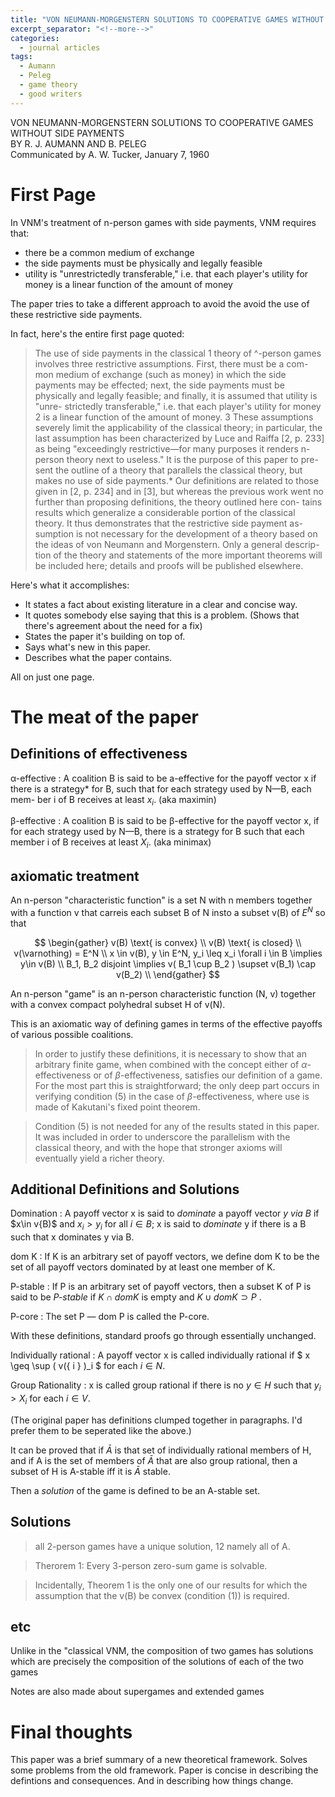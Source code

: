 ```yaml
---
title: "VON NEUMANN-MORGENSTERN SOLUTIONS TO COOPERATIVE GAMES WITHOUT SIDE PAYMENTS"
excerpt_separator: "<!--more-->"
categories:
  - journal articles
tags:
  - Aumann
  - Peleg
  - game theory
  - good writers
---
```


VON NEUMANN-MORGENSTERN SOLUTIONS TO COOPERATIVE GAMES WITHOUT SIDE PAYMENTS  
BY R. J. AUMANN AND B. PELEG  
Communicated by A. W. Tucker, January 7, 1960

# First Page

In VNM's treatment of n-person games with side payments, VNM requires that:

- there be a common medium of exchange
- the side payments must be physically and legally feasible
- utility is "unrestrictedly transferable," 
i.e. that each player's utility for money
is a linear function of the amount of money

The paper tries to take a different approach to avoid the avoid the use of these restrictive side payments.

In fact, here's the entire first page quoted:

> The use of side payments in the classical 1 theory of ^-person games
involves three restrictive assumptions. First, there must be a com-
mon medium of exchange (such as money) in which the side payments
may be effected; next, the side payments must be physically and
legally feasible; and finally, it is assumed that utility is "unre-
strictedly transferable," i.e. that each player's utility for money 2 is a
linear function of the amount of money. 3 These assumptions severely
limit the applicability of the classical theory; in particular, the last
assumption has been characterized by Luce and Raiffa [2, p. 233]
as being "exceedingly restrictive—for many purposes it renders n-
person theory next to useless." It is the purpose of this paper to pre-
sent the outline of a theory that parallels the classical theory, but
makes no use of side payments.* Our definitions are related to those
given in [2, p. 234] and in [3], but whereas the previous work went
no further than proposing definitions, the theory outlined here con-
tains results which generalize a considerable portion of the classical
theory. It thus demonstrates that the restrictive side payment as-
sumption is not necessary for the development of a theory based on
the ideas of von Neumann and Morgenstern. Only a general descrip-
tion of the theory and statements of the more important theorems will
be included here; details and proofs will be published elsewhere.

Here's what it accomplishes:

- It states a fact about existing literature in a clear and concise way.
- It quotes somebody else saying that this is a problem. (Shows that there's agreement about the need for a fix)
- States the paper it's building on top of.
- Says what's new in this paper.
- Describes what the paper contains.

All on just one page.



# The meat of the paper

## Definitions of effectiveness

&alpha;-effective
: A coalition B is said to be a-effective for the payoff vector x if there
is a strategy* for B, such that for each strategy used by N—B, each mem-
ber i of B receives at least $x_i$.
(aka maximin)

&beta;-effective
: A coalition B is said to be &beta;-effective for the payoff vector x, if
for each strategy used by N—B, there is a strategy for B such that each
member i of B receives at least $X_i$.
(aka minimax)



## axiomatic treatment
An n-person "characteristic function" is a set N with n members together with a function v that carreis each subset B of N insto a subset v(B) of $E^N$ so that 

$$
\begin{gather}
    v(B) \text{ is convex} \\
    v(B) \text{ is closed} \\
    v(\varnothing) = E^N \\
    x \in v(B), y \in E^N, y_i \leq x_i \forall i \in B \implies y\in v(B) \\
    B_1, B_2 disjoint \implies v( B_1 \cup B_2 ) \supset v(B_1) \cap v(B_2) \\
\end{gather}
$$

An n-person "game" is an n-person characteristic function (N, v)
together with a convex compact polyhedral subset H of v(N).

This is an axiomatic way of defining games in terms of the effective payoffs of various possible coalitions. 

> In order to justify these definitions, it is necessary to show that an
arbitrary finite game, when combined with the concept either of
$\alpha$-effectiveness or of $\beta$-effectiveness, satisfies our definition of a
game. For the most part this is straightforward; the only deep part
occurs in verifying condition (5) in the case of $\beta$-effectiveness, where
use is made of Kakutani's fixed point theorem.

> Condition (5) is not needed for any of the results stated in this paper. It was
included in order to underscore the parallelism with the classical theory, and with
the hope that stronger axioms will eventually yield a richer theory.


## Additional Definitions and Solutions

Domination
: A payoff vector x is said to *dominate* a payoff vector *y via B* if $x\in v{B)$
and $x_i > y_i$ for all $i\in B$; x is said to *dominate* y if there is a B such
that x dominates y via B.

dom K
: If K is an arbitrary set of payoff vectors,
we define dom K to be the set of all payoff vectors dominated by at
least one member of K. 

P-stable 
: If P is an arbitrary set of payoff vectors,
then a subset K of P is said to be *P-stable* if $K\cap dom K$ is empty and
$K \cup dom K \supset P$ .

P-core
: The set P — dom P is called the P-core.

With these definitions, standard proofs go through essentially unchanged.

Individually rational
: A payoff vector x is called individually rational 
if $ x \geq \sup ( v(\{ i \} )_i $
for each $i \in N$.

Group Rationality
: x is called group
rational if there is no $y\in H$ such that $y_i > X_i$ for each $i \in V$.

(The original paper has definitions clumped together in paragraphs. I'd prefer them to be seperated like the above.)

It can be proved that if $\bar{A}$ is that set of individually rational members of H, 
and if  A is the set of members of $\bar{A}$ that are also group rational,
then a subset of H is A-stable iff it is $\bar{A}$ stable.

Then a *solution* of the game is defined to be an A-stable set.

## Solutions

> all 2-person
games have a unique solution, 12 namely all of A. 

> Therorem 1: Every 3-person zero-sum game is solvable.

> Incidentally, Theorem 1 is the only one of our results for which
the assumption that the v(B) be convex (condition (1)) is required.

## etc

Unlike in the "classical VNM, 
the composition of two games has solutions which are precisely the composition of the solutions of each of the two games

Notes are also made about supergames and extended games



# Final thoughts

This paper was a brief summary of a new theoretical framework.
Solves some problems from the old framework. 
Paper is concise in describing the defintions and consequences. And in describing how things change.












